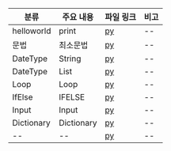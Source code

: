 | 분류 | 주요 내용 | 파일 링크 | 비고 |
| -- | -- | -- | -- |
| helloworld | print | [py](./codes/helloworld.py) | -- |
| 문법 | 최소문법 | [py](./codes/syntaxs.py) | -- |
| DateType | String | [py](./codes/datatype_string.py) | -- |
| DateType | List | [py](./codes/datatype_string.py) | -- |
| Loop | Loop | [py](./codes/loops.py) | -- |
| IfElse | IFELSE | [py](./codes/ifelses.py) | -- |
| Input | Input | [py](./codes/user_inputs.py)| -- |
| Dictionary | Dictionary | [py](./codes/dictionarys.py) | -- |
| -- | -- | [py](./codes/datatype_datetimes.py) | -- |